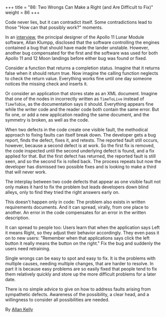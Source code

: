 +++
title = "86: Two Wrongs Can Make a Right (and Are Difficult to Fix)"
weight = 86
+++

Code never lies, but it can contradict itself. Some contradictions lead to those "How can that possibly work?" moments.

In an [interview](http://www.netjeff.com/humor/item.cgi?file=ApolloComputer), the principal designer of the Apollo 11 Lunar Module software, Allan Klumpp, disclosed that the software controlling the engines contained a bug that should have made the lander unstable. However, another bug compensated for the first and the software was used for both Apollo 11 and 12 Moon landings before either bug was found or fixed.

Consider a function that returns a completion status. Imagine that it returns false when it should return true. Now imagine the calling function neglects to check the return value. Everything works fine until one day someone notices the missing check and inserts it.

Or consider an application that stores state as an XML document. Imagine that one of the nodes in incorrectly written as `TimeToLive` instead of `TimeToDie`, as the documentation says it should. Everything appears fine while the writer code and the reader code both contain the same error. But fix one, or add a new application reading the same document, and the symmetry is broken, as well as the code.

When two defects in the code create one visible fault, the methodical approach to fixing faults can itself break down. The developer gets a bug report, finds the defect, fixes it, and retests. The reported fault still occurs, however, because a second defect is at work. So the first fix is removed, the code inspected until the second underlying defect is found, and a fix applied for that. But the first defect has returned, the reported fault is still seen, and so the second fix is rolled back. The process repeats but now the developer has dismissed two possible fixes and is looking to make a third that will never work.

The interplay between two code defects that appear as one visible fault not only makes it hard to fix the problem but leads developers down blind alleys, only to find they tried the right answers early on.

This doesn't happen only in code: The problem also exists in written requirements documents. And it can spread, virally, from one place to another. An error in the code compensates for an error in the written description.

It can spread to people too: Users learn that when the application says Left it means Right, so they adjust their behavior accordingly. They even pass it on to new users: "Remember when that applications says click the left button it really means the button on the right." Fix the bug and suddenly the users need retraining.

Single wrongs can be easy to spot and easy to fix. It is the problems with multiple causes, needing multiple changes, that are harder to resolve. In part it is because easy problems are so easily fixed that people tend to fix them relatively quickly and store up the more difficult problems for a later date.

There is no simple advice to give on how to address faults arising from sympathetic defects. Awareness of the possibility, a clear head, and a willingness to consider all possibilities are needed.

By [Allan Kelly](http://programmer.97things.oreilly.com/wiki/index.php/Allan_Kelly)